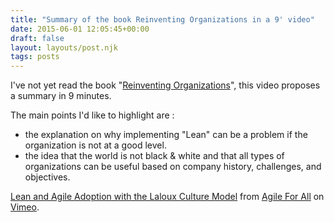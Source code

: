 ```yaml
---
title: "Summary of the book Reinventing Organizations in a 9' video"
date: 2015-06-01 12:05:45+00:00
draft: false
layout: layouts/post.njk
tags: posts
---
```


I've not yet read the book "[Reinventing Organizations](http://www.reinventingorganizations.com/)", this video proposes a summary in 9 minutes.

The main points I'd like to highlight are :
- the explanation on why implementing "Lean" can be a problem if the organization is not at a good level.
- the idea that the world is not black & white and that all types of organizations can be useful based on company history, challenges, and objectives.



[Lean and Agile Adoption with the Laloux Culture Model](https://vimeo.com/121517508) from [Agile For All](https://vimeo.com/user35083271) on [Vimeo](https://vimeo.com).
